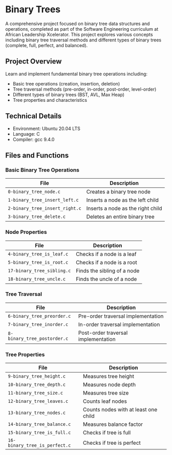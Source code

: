 # Binary Trees

A comprehensive project focused on binary tree data structures and operations, completed as part of the Software Engineering curriculum at African Leadership Xcelerator. This project explores various concepts including binary tree traversal methods and different types of binary trees (complete, full, perfect, and balanced).

## Project Overview

Learn and implement fundamental binary tree operations including:
- Basic tree operations (creation, insertion, deletion)
- Tree traversal methods (pre-order, in-order, post-order, level-order)
- Different types of binary trees (BST, AVL, Max Heap)
- Tree properties and characteristics

## Technical Details

- Environment: Ubuntu 20.04 LTS
- Language: C
- Compiler: gcc 9.4.0

## Files and Functions

### Basic Binary Tree Operations
| File | Description |
|------|-------------|
| `0-binary_tree_node.c` | Creates a binary tree node |
| `1-binary_tree_insert_left.c` | Inserts a node as the left child |
| `2-binary_tree_insert_right.c` | Inserts a node as the right child |
| `3-binary_tree_delete.c` | Deletes an entire binary tree |

### Node Properties
| File | Description |
|------|-------------|
| `4-binary_tree_is_leaf.c` | Checks if a node is a leaf |
| `5-binary_tree_is_root.c` | Checks if a node is a root |
| `17-binary_tree_sibling.c` | Finds the sibling of a node |
| `18-binary_tree_uncle.c` | Finds the uncle of a node |

### Tree Traversal
| File | Description |
|------|-------------|
| `6-binary_tree_preorder.c` | Pre-order traversal implementation |
| `7-binary_tree_inorder.c` | In-order traversal implementation |
| `8-binary_tree_postorder.c` | Post-order traversal implementation |

### Tree Properties
| File | Description |
|------|-------------|
| `9-binary_tree_height.c` | Measures tree height |
| `10-binary_tree_depth.c` | Measures node depth |
| `11-binary_tree_size.c` | Measures tree size |
| `12-binary_tree_leaves.c` | Counts leaf nodes |
| `13-binary_tree_nodes.c` | Counts nodes with at least one child |
| `14-binary_tree_balance.c` | Measures balance factor |
| `15-binary_tree_is_full.c` | Checks if tree is full |
| `16-binary_tree_is_perfect.c` | Checks if tree is perfect |
